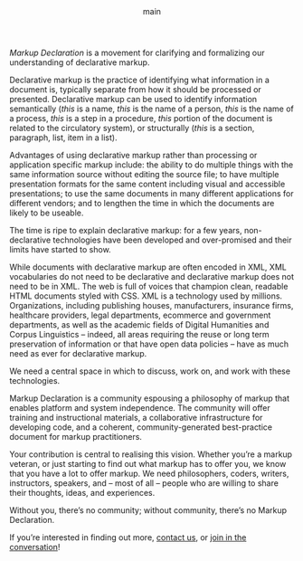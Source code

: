 <pubmeta>
<header>main</header>
<title>The Markup Declaration</title>
</pubmeta>

_Markup Declaration_ is a movement for clarifying and
formalizing our understanding of declarative markup.

Declarative markup is the practice of identifying what information in
a document is, typically separate from how it should be processed or
presented. Declarative markup can be used to identify information
semantically (*this* is a name, *this* is the name of a person, *this*
is the name of a process, *this* is a step in a procedure, *this*
portion of the document is related to the circulatory system), or
structurally (*this* is a section, paragraph, list, item in a list).

Advantages of using declarative markup rather than processing or
application specific markup include: the ability to do multiple things
with the same information source without editing the source file; to
have multiple presentation formats for the same content including
visual and accessible presentations; to use the same documents in many
different applications for different vendors; and to lengthen the time
in which the documents are likely to be useable.

The time is ripe to explain declarative markup: for a few years, 
non-declarative technologies have been developed and over-promised and their 
limits have started to show.

While documents with declarative markup are often encoded in XML,
XML vocabularies do not need to be declarative and declarative
markup does not need to be in XML. The web is full of voices that
champion clean, readable HTML documents styled with CSS. XML is a
technology used by millions. Organizations, including publishing
houses, manufacturers, insurance firms, healthcare providers,
legal departments, ecommerce and government departments, as well
as the academic fields of Digital Humanities and Corpus
Linguistics – indeed, all areas requiring the reuse or long term
preservation of information or that have open data policies –
have as much need as ever for declarative markup.

We need a central space in which to discuss, work on, and work with
these technologies.

Markup Declaration is a community espousing a philosophy of markup
that enables platform and system independence. The community will
offer training and instructional materials, a collaborative
infrastructure for developing code, and a coherent,
community-generated best-practice document for markup practitioners.

Your contribution is central to realising this vision. Whether you’re
a markup veteran, or just starting to find out what markup has to
offer you, we know that you have a lot to offer markup. We need
philosophers, coders, writers, instructors, speakers, and – most of
all – people who are willing to share their thoughts, ideas, and
experiences.

Without you, there’s no community; without community, there’s no
Markup Declaration.

If you’re interested in finding out more, [contact us](/contact),
or [join in the conversation](https://www.mulberrytech.com/markupdeclaration.html)!
